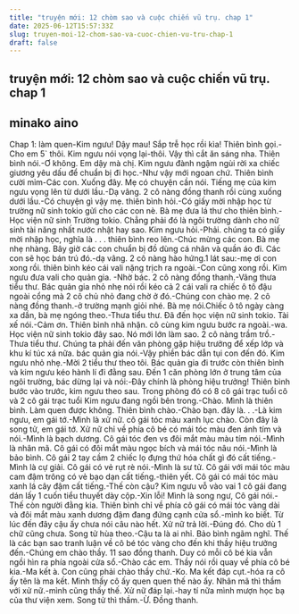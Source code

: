 ```yaml
---
title: "truyện mới: 12 chòm sao và cuộc chiến vũ trụ. chap 1"
date: 2025-06-12T15:57:33Z
slug: truyen-moi-12-chom-sao-va-cuoc-chien-vu-tru-chap-1
draft: false
---
```


## truyện mới: 12 chòm sao và cuộc chiến vũ trụ. chap 1

## minako aino

Chap 1: làm quen​-Kim ngưu! Dậy mau! Sắp trễ học rồi kìa! Thiên bình gọi.​-Cho em 5` thôi. Kim ngưu nói vọng lại​-thôi. Vậy thì cắt ăn sáng nha. Thiên bình nói.​-Ơ không. Em dậy mà chị. Kim ngưu đành ngậm ngùi rời xa chiếc giương yêu dấu để chuẩn bị đi học.​-Như vậy mới ngoan chứ. Thiên bình cười mỉm​-Các con. Xuống đây. Mẹ có chuyện cần nói. Tiếng mẹ của kim ngưu vọng lên từ dưới lầu.​-Dạ vâng. 2 cô nàng đồng thanh rồi cùng xuống dưới lầu.​-Có chuyện gì vậy mẹ. thiên bình hỏi.​-Có giấy mời nhập học từ trường nữ sinh tokio gửi cho các con nè. Bà mẹ đưa lá thư cho thiên bình.​- Học viện nữ sinh Trường tokio. Chẳng phải đó là ngôi trường dành cho nữ sinh tài năng nhất nước nhật hay sao. Kim ngưu hỏi.​-Phải. chúng ta có giấy mời nhập học, nghĩa là . . . thiên bình reo lên.​-Chúc mừng các con. Bà mẹ nhẹ nhàng. Bây giờ các con chuẩn bị đồ dùng cá nhân và quần áo đi. Các con sẽ học bán trú đó.​-dạ vâng. 2 cô nàng hào hứng.​1 lát sau:​-mẹ ơi con xong rồi. thiên bình kéo cái vali nặng trịch ra ngoài.​-Con cũng xong rồi. Kim ngưu đưa vali cho quản gia. ​-Nhờ bác. 2 cô nàng đồng thanh.​-Vâng thưa tiểu thư. Bác quản gia nhỏ nhẹ nói rồi kéo cả 2 cái vali ra chiếc ô tô đậu ngoài cổng mà 2 cô chủ nhỏ đang chờ ở đó.​-Chúng con chào mẹ. 2 cô nàng đồng thanh.​-ở trường mạnh giỏi nhé. Bà mẹ nói.​Chiếc ô tô ngày càng xa dần, bà mẹ ngóng theo.​-Thưa tiểu thư. Đã đến học viện nữ sinh tokio. Tài xế nói.​-Cảm ơn. Thiên bình nhã nhặn. cô cùng kim ngưu bước ra ngoài.​-wa. Học viện nữ sinh tokio đây sao. Nó mới lớn làm sao. 2 cô nàng trầm trồ.​-Thưa tiểu thư. Chúng ta phải đến văn phòng gặp hiệu trưởng để xếp lớp và khu kí túc xá nữa. bác quản gia nói.​-Vậy phiền bác dẫn tụi con đến đó. Kim ngưu nhỏ nhẹ.​-Mời 2 tiểu thư theo tôi. Bác quản gia đi trước còn thiên bình và kim ngưu kéo hành lí đi đằng sau. Đến 1 căn phòng lớn ở trung tâm của ngôi trường, bác dừng lại và nói:​-Đây chính là phòng hiệu trưởng! Thiên bình bước vào trước, kim ngưu theo sau. Trong phòng đó có 8 cô gái trạc tuổi cô và 2 cô gái trạc tuổi Kim ngưu đang ngồi bên trong.​-Chào. Mình là thiên bình. Làm quen được không. Thiên bình chào.​-Chào bạn. đây là. . .​-Là kim ngưu, em gái tớ.​-Mình là xử nữ. cô gái tóc màu xanh lục chào. Còn đây là song tử, em gái tớ. Xử nữ chỉ về phía cô bé có mái tóc màu đen ánh tím và nói.​-Mình là bạch dương. Cô gái tóc đen vs đôi mắt màu màu tím nói.​-Mình là nhân mã. Cô gái có đôi mắt màu ngọc bích và mái tóc nâu nói.​-Mình là bảo bình. Cô gái 2 tay cầm 2 chiếc lọ đựng thứ hóa chất gì đó cất tiếng.​-Mình là cự giải. Cô gái có vẻ rụt rè nói.​-Mình là sư tử. Cô gái với mái tóc màu cam đậm trông có vẻ bạo dạn cất tiếng.​-thiên yết. Cô gái có mái tóc màu xanh lá cây đậm cất tiếng.​-Thế còn cậu? Kim ngưu vỗ vào vai 1 cô gái đang dán lấy 1 cuốn tiểu thuyết dày cộp.​-Xin lỗi! Mình là song ngư, Cô gái nói.​-Thế còn người đằng kia. Thiên bình chỉ về phía cô gái có mái tóc vàng dài và đôi mắt màu xanh dương đậm đang đứng cạnh cửa sổ.​-mình ko biết. Từ lúc đến đây cậu ấy chưa nói câu nào hết. Xử nữ trả lời.​-Đúng đó. Cho dù 1 chữ cũng chưa. Song tử hùa theo.​-Cậu ta là ai nhỉ. Bảo bình ngãm nghĩ. Thế là các bạn sao tranh luận về cô bé tóc vàng cho đến khi thầy hiệu trưởng đến.​-Chúng em chào thầy. 11 sao đồng thanh. Duy có mỗi cô bé kia vẫn ngồi hìn ra phía ngoài cửa sổ.​-Chào các em. Thầy nói rồi quay về phía cô bé kia.​-Ma kết à. Con cũng phải chào thầy chứ.​-Ko. Ma kết đáp cụt.​-hóa ra cô ấy tên là ma kết. Mình thấy cô ấy quen quen thế nào ấy. Nhân mã thì thầm với xử nữ.​-mình cũng thấy thế. Xử nữ đáp lại.​-hay tí nữa mình mượn học bạ của thư viện xem. Song tử thì thầm.​-Ừ. Đồng thanh.​